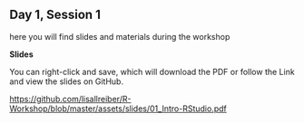## Day 1, Session 1

here you will find slides and materials during the workshop


**Slides**

You can right-click and save, which will download the PDF or follow the Link and view the slides on GitHub.

<https://github.com/lisallreiber/R-Workshop/blob/master/assets/slides/01_Intro-RStudio.pdf>
